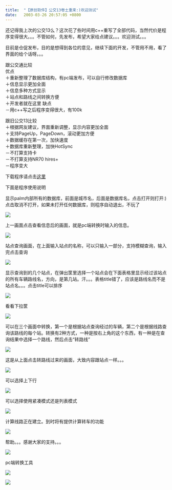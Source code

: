 ```yaml
---
title:  "【原创软件】公交13卷土重来:)欢迎测试"
date:   2003-03-26 20:57:05 +0800
---
```


还记得我上次的公交13么？这次花了些时间用c++重写了全部代码，当然代价是程序变得很大。。。不管如何，先发布，希望大家给点建议。。。欢迎测试。。。  

目前是仓促发布，目的是想得到各位的意见，继续下面的开发，不管用不用，看了界面的给个话呀。。。  

跟公交通比较  
优点  
＋重新整理了数据库结构，有pc端发布，可以自行修改数据库  
＋信息显示更加全面  
＋信息多种方式显示  
＋站点和路线之间转换方便  
＋开发者就在这里
缺点  
－用c++写之后程序变得很大，有100k  

跟旧公交13比较  
＋根据网友建议，界面重新调整，显示内容更加全面  
＋支持PageUp，PageDown，滚动更加方便  
＋数据缓存在第一次，加快速度  
＋数据库重新整理，加快HotSync  
－不打算支持卡  
－不打算支持NR70 hires+  
－程序变大

下载程序请点击[这里](http://www.tompda.com/bbs/display.asp?luntan=1&forumID=234531)  

下面是程序使用说明  

显示palm内部所有的数据库，前面是城市名，后面是数据库名，点击打开则打开:)点击取消不打开，如果未打开任何数据库，则程序自动退出，不玩了  

![](/images/2011/busall13/1.gif)  

上一画面点击查看信息后的画面，就是pc端转换时输入的信息。  

![](/images/2011/busall13/2.gif)  

站点查询画面，在上面输入站点的名称，可以只输入一部分，支持模糊查询，输入完点击查询  

![](/images/2011/busall13/3.gif)  

显示查询到的几个站点，在弹出筐里选择一个站点会在下面表格里显示经过该站点的所有车辆路线名，方向，是第几站。汗。。。表格title错了，应该是路线名而不是站点名。。。点击title可以排序  

![](/images/2011/busall13/4.gif)  

看看下拉筐  

![](/images/2011/busall13/5.gif)  

可以在三个画面中转换，第一个是根据站点查询经过的车辆，第二个是根据线路查询该路线的每个站。转换有2种方式，一种是按右上角的这个东西，有一种是在查询结果中选择一个路线，然后点击“转路线”  

![](/images/2011/busall13/6.gif)  

这是从上面点击转路线过来的画面，大致内容跟站点一样。。。

![](/images/2011/busall13/7.gif)  

可以选择上下行  

![](/images/2011/busall13/8.gif)  

可以选择使用紧凑模式还是列表模式  

![](/images/2011/busall13/9.gif)  

计算线路正在建立。到时将有提供计算转车的功能  

![](/images/2011/busall13/10.gif)  

帮助。。。感谢大家的支持。。。  

![](/images/2011/busall13/11.gif)  

pc端转换工具  

![](/images/2011/busall13/12.gif)  

![](/images/2011/busall13/13.gif)  

